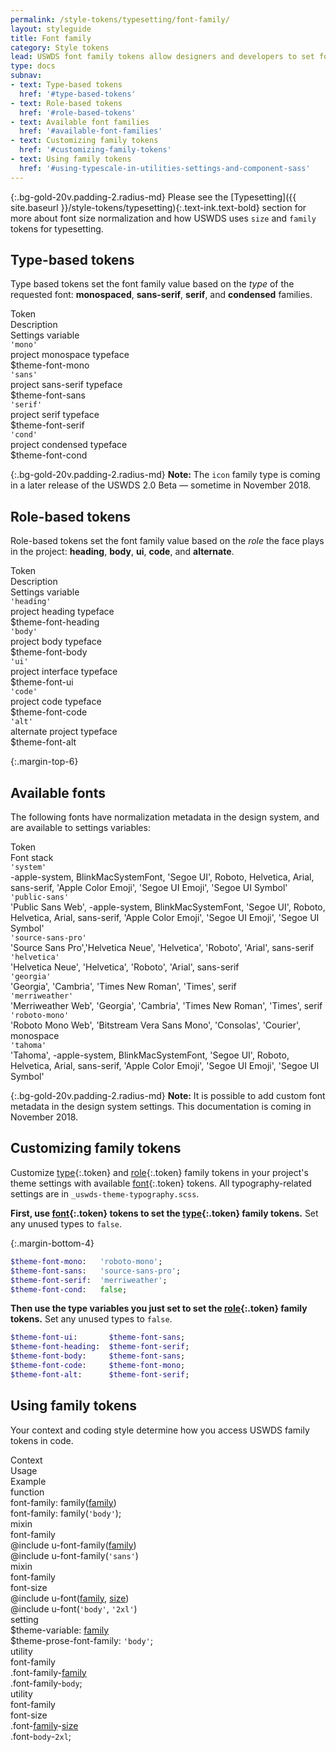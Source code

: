 ```yaml
---
permalink: /style-tokens/typesetting/font-family/
layout: styleguide
title: Font family
category: Style tokens
lead: USWDS font family tokens allow designers and developers to set font family either by the type of font or the role the font plays in the design.
type: docs
subnav:
- text: Type-based tokens
  href: '#type-based-tokens'
- text: Role-based tokens
  href: '#role-based-tokens'
- text: Available font families
  href: '#available-font-families'
- text: Customizing family tokens
  href: '#customizing-family-tokens'
- text: Using family tokens
  href: '#using-typescale-in-utilities-settings-and-component-sass'
---
```


{:.bg-gold-20v.padding-2.radius-md}
Please see the [Typesetting]({{ site.baseurl }}/style-tokens/typesetting){:.text-ink.text-bold} section for more about font size normalization and how USWDS uses `size` and `family` tokens for typesetting.

## Type-based tokens
Type based tokens set the font family value based on the _type_ of the requested font: **monospaced**, **sans-serif**, **serif**, and **condensed** families.

<div class="bg-white radius-md border padding-x-2 padding-top-1 padding-bottom-2px">
  <div class="grid-row grid-gap flex-align-center margin-bottom-2 padding-bottom-1 border-bottom-2px text-bold">
    <div class="grid-col-2 text-700 font-sans-1">Token</div>
    <div class="grid-col-4 text-700 font-sans-1">Description</div>
    <div class="grid-col-fill text-700 font-sans-1">Settings variable</div>
  </div>
  <div class="grid-row grid-gap flex-align-center padding-bottom-2 margin-bottom-2 border-bottom border-gray-10">
    <div class="grid-col-2 text-300 font-sans-3"><code>'mono'</code></div>
    <div class="grid-col-4 text-300 font-sans-3">project monospace typeface</div>
    <div class="grid-col-fill text-300 font-mono-3">$theme-font-mono</div>
  </div>
  <div class="grid-row grid-gap flex-align-center padding-bottom-2 margin-bottom-2 border-bottom border-gray-10">
    <div class="grid-col-2 text-300 font-sans-3"><code>'sans'</code></div>
    <div class="grid-col-4 text-300 font-sans-3">project sans-serif typeface</div>
    <div class="grid-col-fill text-300 font-mono-3">$theme-font-sans</div>
  </div>
  <div class="grid-row grid-gap flex-align-center padding-bottom-2 margin-bottom-2 border-bottom border-gray-10">
    <div class="grid-col-2 text-300 font-sans-3"><code>'serif'</code></div>
    <div class="grid-col-4 text-300 font-sans-3">project serif typeface</div>
    <div class="grid-col-fill text-300 font-mono-3">$theme-font-serif</div>
  </div>
  <div class="grid-row grid-gap flex-align-center padding-bottom-2">
    <div class="grid-col-2 text-300 font-sans-3"><code>'cond'</code></div>
    <div class="grid-col-4 text-300 font-sans-3">project condensed typeface</div>
    <div class="grid-col-fill text-300 font-mono-3">$theme-font-cond</div>
  </div>
</div>

{:.bg-gold-20v.padding-2.radius-md}
**Note:** The `icon` family type is coming in a later release of the USWDS 2.0 Beta — sometime in November 2018.

## Role-based tokens
Role-based tokens set the font family value based on the _role_ the face plays in the project: **heading**, **body**, **ui**, **code**, and **alternate**.

<div class="bg-white radius-md border padding-x-2 padding-top-1 padding-bottom-2px">
  <div class="grid-row grid-gap flex-align-center margin-bottom-2 padding-bottom-1 border-bottom-2px text-bold">
    <div class="grid-col-2 text-700 font-sans-1">Token</div>
    <div class="grid-col-4 text-700 font-sans-1">Description</div>
    <div class="grid-col-fill text-700 font-sans-1">Settings variable</div>
  </div>
  <div class="grid-row grid-gap flex-align-center padding-bottom-2 margin-bottom-2 border-bottom border-gray-10">
    <div class="grid-col-2 text-300 font-sans-3"><code>'heading'</code></div>
    <div class="grid-col-4 text-300 font-sans-3">project heading typeface</div>
    <div class="grid-col-fill text-300 font-mono-3">$theme-font-heading</div>
  </div>
  <div class="grid-row grid-gap flex-align-center padding-bottom-2 margin-bottom-2 border-bottom border-gray-10">
    <div class="grid-col-2 text-300 font-sans-3"><code>'body'</code></div>
    <div class="grid-col-4 text-300 font-sans-3">project body typeface</div>
    <div class="grid-col-fill text-300 font-mono-3">$theme-font-body</div>
  </div>
  <div class="grid-row grid-gap flex-align-center padding-bottom-2 margin-bottom-2 border-bottom border-gray-10">
    <div class="grid-col-2 text-300 font-sans-3"><code>'ui'</code></div>
    <div class="grid-col-4 text-300 font-sans-3">project interface typeface</div>
    <div class="grid-col-fill text-300 font-mono-3">$theme-font-ui</div>
  </div>
  <div class="grid-row grid-gap flex-align-center padding-bottom-2 margin-bottom-2 border-bottom border-gray-10">
    <div class="grid-col-2 text-300 font-sans-3"><code>'code'</code></div>
    <div class="grid-col-4 text-300 font-sans-3">project code typeface</div>
    <div class="grid-col-fill text-300 font-mono-3">$theme-font-code</div>
  </div>
  <div class="grid-row grid-gap flex-align-center padding-bottom-2">
    <div class="grid-col-2 text-300 font-sans-3"><code>'alt'</code></div>
    <div class="grid-col-4 text-300 font-sans-3">alternate project typeface</div>
    <div class="grid-col-fill text-300 font-mono-3">$theme-font-alt</div>
  </div>
</div>

{:.margin-top-6}
## Available fonts
The following fonts have normalization metadata in the design system, and are available to settings variables:

<div class="bg-white radius-md border padding-x-2 padding-top-1 padding-bottom-2px">
  <div class="grid-row grid-gap flex-align-center margin-bottom-2 padding-bottom-1 border-bottom-2px text-bold">
    <div class="grid-col-3 text-700 font-sans-1">Token</div>
    <div class="grid-col-fill text-700 font-sans-1">Font stack</div>
  </div>
  <div class="grid-row grid-gap flex-align-center padding-bottom-2 margin-bottom-2 border-bottom border-gray-10 margin-top-2">
    <div class="grid-col-3 text-300 font-sans-3"><code>'system'</code></div>
    <div class="grid-col-fill text-300 font-mono-3">-apple-system, BlinkMacSystemFont, 'Segoe UI', Roboto, Helvetica, Arial, sans-serif, 'Apple Color Emoji', 'Segoe UI Emoji', 'Segoe UI Symbol'</div>
  </div>
  <div class="grid-row grid-gap flex-align-center padding-bottom-2 margin-bottom-2 border-bottom border-gray-10 margin-top-2">
    <div class="grid-col-3 text-300 font-sans-3"><code>'public-sans'</code></div>
    <div class="grid-col-fill text-300 font-mono-3">'Public Sans Web', -apple-system, BlinkMacSystemFont, 'Segoe UI', Roboto, Helvetica, Arial, sans-serif, 'Apple Color Emoji', 'Segoe UI Emoji', 'Segoe UI Symbol'</div>
  </div>
  <div class="grid-row grid-gap flex-align-center padding-bottom-2 margin-bottom-2 border-bottom border-gray-10 margin-top-2">
    <div class="grid-col-3 text-300 font-sans-3"><code>'source-sans-pro'</code></div>
    <div class="grid-col-fill text-300 font-mono-3">'Source Sans Pro','Helvetica Neue', 'Helvetica', 'Roboto', 'Arial', sans-serif</div>
  </div>
  <div class="grid-row grid-gap flex-align-center padding-bottom-2 margin-bottom-2 border-bottom border-gray-10 margin-top-2">
    <div class="grid-col-3 text-300 font-sans-3"><code>'helvetica'</code></div>
    <div class="grid-col-fill text-300 font-mono-3">'Helvetica Neue', 'Helvetica', 'Roboto', 'Arial', sans-serif</div>
  </div>
  <div class="grid-row grid-gap flex-align-center padding-bottom-2 margin-bottom-2 border-bottom border-gray-10 margin-top-2">
    <div class="grid-col-3 text-300 font-sans-3"><code>'georgia'</code></div>
    <div class="grid-col-fill text-300 font-mono-3">'Georgia', 'Cambria', 'Times New Roman', 'Times', serif</div>
  </div>
  <div class="grid-row grid-gap flex-align-center padding-bottom-2 margin-bottom-2 border-bottom border-gray-10 margin-top-2">
    <div class="grid-col-3 text-300 font-sans-3"><code>'merriweather'</code></div>
    <div class="grid-col-fill text-300 font-mono-3">'Merriweather Web', 'Georgia', 'Cambria', 'Times New Roman', 'Times', serif</div>
  </div>
  <div class="grid-row grid-gap flex-align-center padding-bottom-2 margin-bottom-2 border-bottom border-gray-10 margin-top-2">
    <div class="grid-col-3 text-300 font-sans-3"><code>'roboto-mono'</code></div>
    <div class="grid-col-fill text-300 font-mono-3">'Roboto Mono Web', 'Bitstream Vera Sans Mono', 'Consolas', 'Courier', monospace</div>
  </div>
  <div class="grid-row grid-gap flex-align-center padding-bottom-2 margin-top-2">
    <div class="grid-col-3 text-300 font-sans-3"><code>'tahoma'</code></div>
    <div class="grid-col-fill text-300 font-mono-3">'Tahoma', -apple-system, BlinkMacSystemFont, 'Segoe UI', Roboto, Helvetica, Arial, sans-serif, 'Apple Color Emoji', 'Segoe UI Emoji', 'Segoe UI Symbol'</div>
  </div>
</div>

{:.bg-gold-20v.padding-2.radius-md}
**Note:** It is possible to add custom font metadata in the design system settings. This documentation is coming in November 2018.

## Customizing family tokens
Customize [type](#0){:.token} and [role](#0){:.token} family tokens in your project's theme settings with available [font](#0){:.token} tokens. All typography-related settings are in `_uswds-theme-typography.scss`.

**First, use [font](#0){:.token} tokens to set the [type](#0){:.token} family tokens.** Set any unused types to `false`.

{:.margin-bottom-4}
```sass
$theme-font-mono:   'roboto-mono';
$theme-font-sans:   'source-sans-pro';
$theme-font-serif:  'merriweather';
$theme-font-cond:   false;
```

**Then use the type variables you just set to set the [role](#0){:.token} family tokens.** Set any unused types to `false`.

```sass
$theme-font-ui:       $theme-font-sans;
$theme-font-heading:  $theme-font-serif;
$theme-font-body:     $theme-font-sans;
$theme-font-code:     $theme-font-mono;
$theme-font-alt:      $theme-font-serif;
```

## Using family tokens
Your context and coding style determine how you access USWDS family tokens in code.


<div class="bg-white radius-md border padding-x-2 padding-top-1 padding-bottom-2px">
  <div class="grid-row grid-gap flex-align-center margin-bottom-1 padding-bottom-1 border-bottom-2px text-bold">
    <div class="grid-col-2 text-700 font-sans-1">Context</div>
    <div class="grid-col-5 text-700 font-sans-1">Usage</div>
    <div class="grid-col-5 text-700 font-sans-1">Example</div>
  </div>
  <div class="grid-row grid-gap flex-align-center padding-bottom-1 margin-bottom-1 border-bottom border-gray-10 font-mono-3">
    <div class="grid-col-2 text-bold font-sans-3">function
    </div>
    <div class="grid-col-5">font-family: family(<a href="{{ site.baseurl }}/style-tokens/typesetting/font-family/" class="token">family</a>)</div>
    <div class="grid-col-5">font-family: family(<code>'body'</code>);</div>
  </div>
  <div class="grid-row grid-gap flex-align-center padding-bottom-1 margin-bottom-1 border-bottom border-gray-10 font-mono-3">
    <div class="grid-col-2 text-bold font-sans-3">
      mixin<br/>
      <span class="text-normal">font-family</span>
    </div>
    <div class="grid-col-5">@include u-font-family(<a href="{{ site.baseurl }}/style-tokens/typesetting/font-family/" class="token">family</a>)</div>
    <div class="grid-col-5">@include u-font-family(<code>'sans'</code>)</div>
  </div>
  <div class="grid-row grid-gap flex-align-center padding-bottom-1 margin-bottom-1 border-bottom border-gray-10 font-mono-3">
    <div class="grid-col-2 text-bold font-sans-3">
      mixin<br/>
      <span class="text-normal">font-family</span><br/>
      <span class="text-normal">font-size</span>
    </div>
    <div class="grid-col-5">@include u-font(<a href="{{ site.baseurl }}/style-tokens/typesetting/font-family/" class="token">family</a>, <a href="{{ site.baseurl }}/style-tokens/typesetting/font-size/" class="token">size</a>)</div>
    <div class="grid-col-5">@include u-font(<code>'body'</code>, <code>'2xl'</code>)</div>
  </div>
  <div class="grid-row grid-gap flex-align-center padding-bottom-1 margin-bottom-1 border-bottom border-gray-10 font-mono-3">
    <div class="grid-col-2 text-bold font-sans-3">setting</div>
    <div class="grid-col-5">$theme-variable: <a href="{{ site.baseurl }}/style-tokens/typesetting/font-family/" class="token">family</a></div>
    <div class="grid-col-5">$theme-prose-font-family: <code>'body'</code>;</div>
  </div>
  <div class="grid-row grid-gap flex-align-center padding-bottom-1 margin-bottom-1 border-bottom border-gray-10 font-mono-3">
    <div class="grid-col-2 text-bold font-sans-3">utility<br/>
      <span class="text-normal">font-family</span>
    </div>
    <div class="grid-col-5">.font-family-<a href="{{ site.baseurl }}/style-tokens/typesetting/font-family/" class="token">family</a></div>
    <div class="grid-col-5">.font-family-<code>body</code>;</div>
  </div>
  <div class="grid-row grid-gap flex-align-center padding-bottom-1 border-gray-10 font-mono-3">
    <div class="grid-col-2 text-bold font-sans-3">utility<br/>
      <span class="text-normal">font-family</span><br/>
      <span class="text-normal">font-size</span>
    </div>
    <div class="grid-col-5">.font-<a href="{{ site.baseurl }}/style-tokens/typesetting/font-family/" class="token">family</a>-<a href="{{ site.baseurl }}/style-tokens/typesetting/font-size/" class="token">size</a></div>
    <div class="grid-col-5">.font-<code>body</code>-<code>2xl</code>;</div>
  </div>
</div>
